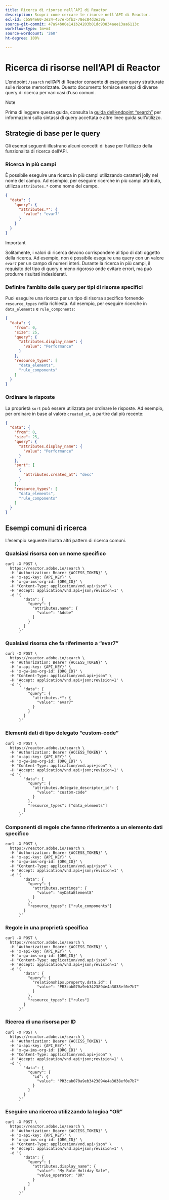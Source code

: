 ```yaml
---
title: Ricerca di risorse nell’API di Reactor
description: Scopri come cercare le risorse nell’API di Reactor.
exl-id: cb594e60-3e24-457e-bfb3-78ec84d3e39a
source-git-commit: 47a94b00e141b24203b01dc93834aee13aa6113c
workflow-type: tm+mt
source-wordcount: '260'
ht-degree: 100%

---
```


# Ricerca di risorse nell’API di Reactor

L’endpoint `/search` nell’API di Reactor consente di eseguire query strutturate sulle risorse memorizzate. Questo documento fornisce esempi di diverse query di ricerca per vari casi d’uso comuni.

>[!NOTE]
>
>Prima di leggere questa guida, consulta la [guida dell’endpoint “search”](../endpoints/search.md) per informazioni sulla sintassi di query accettata e altre linee guida sull’utilizzo.

## Strategie di base per le query

Gli esempi seguenti illustrano alcuni concetti di base per l’utilizzo della funzionalità di ricerca dell’API.

### Ricerca in più campi

È possibile eseguire una ricerca in più campi utilizzando caratteri jolly nel nome del campo. Ad esempio, per eseguire ricerche in più campi attributo, utilizza `attributes.*` come nome del campo.

```json
{
  "data": {
    "query": {
      "attributes.*": {
        "value": "evar7"
      }
    }
  }
}
```

>[!IMPORTANT]
>
>Solitamente, i valori di ricerca devono corrispondere al tipo di dati oggetto della ricerca. Ad esempio, non è possibile eseguire una query con un valore `evar7` per un campo di numeri interi. Durante la ricerca in più campi, il requisito del tipo di query è meno rigoroso onde evitare errori, ma può produrre risultati indesiderati.

### Definire l’ambito delle query per tipi di risorse specifici

Puoi eseguire una ricerca per un tipo di risorsa specifico fornendo `resource_types` nella richiesta. Ad esempio, per eseguire ricerche in `data_elements` e `rule_components`:

```json
{
  "data": {
    "from": 0,
    "size": 25,
    "query": {
      "attributes.display_name": {
        "value": "Performance"
      }
    },
    "resource_types": [
      "data_elements",
      "rule_components"
    ]
  }
}
```

### Ordinare le risposte

La proprietà `sort` può essere utilizzata per ordinare le risposte. Ad esempio, per ordinare in base al valore `created_at`, a partire dal più recente:

```json
{
  "data": {
    "from": 0,
    "size": 25,
    "query": {
      "attributes.display_name": {
        "value": "Performance"
      }
    },
    "sort": [
      {
        "attributes.created_at": "desc"
      }
    ],
    "resource_types": [
      "data_elements",
      "rule_components"
    ]
  }
}
```

## Esempi comuni di ricerca

L’esempio seguente illustra altri pattern di ricerca comuni.

### Qualsiasi risorsa con un nome specifico

```shell
curl -X POST \
  https://reactor.adobe.io/search \
  -H 'Authorization: Bearer {ACCESS_TOKEN}' \
  -H 'x-api-key: {API_KEY}' \
  -H 'x-gw-ims-org-id: {ORG_ID}' \
  -H "Content-Type: application/vnd.api+json" \
  -H 'Accept: application/vnd.api+json;revision=1' \
  -d '{
        "data": {
          "query": {
            "attributes.name": {
              "value": "Adobe"
            }
          }
        }
      }'
```

### Qualsiasi risorsa che fa riferimento a “evar7”

```shell
curl -X POST \
  https://reactor.adobe.io/search \
  -H 'Authorization: Bearer {ACCESS_TOKEN}' \
  -H 'x-api-key: {API_KEY}' \
  -H 'x-gw-ims-org-id: {ORG_ID}' \
  -H "Content-Type: application/vnd.api+json" \
  -H 'Accept: application/vnd.api+json;revision=1' \
  -d '{
        "data": {
          "query": {
            "attributes.*": {
              "value": "evar7"
            }
          }
        }
      }'
```

### Elementi dati di tipo delegato “custom-code”

```shell
curl -X POST \
  https://reactor.adobe.io/search \
  -H 'Authorization: Bearer {ACCESS_TOKEN}' \
  -H 'x-api-key: {API_KEY}' \
  -H 'x-gw-ims-org-id: {ORG_ID}' \
  -H "Content-Type: application/vnd.api+json" \
  -H 'Accept: application/vnd.api+json;revision=1' \
  -d '{
        "data": {
          "query": {
            "attributes.delegate_descriptor_id": {
              "value": "custom-code"
            }
          },
          "resource_types": ["data_elements"]
        }
      }'
```

### Componenti di regole che fanno riferimento a un elemento dati specifico

```shell
curl -X POST \
  https://reactor.adobe.io/search \
  -H 'Authorization: Bearer {ACCESS_TOKEN}' \
  -H 'x-api-key: {API_KEY}' \
  -H 'x-gw-ims-org-id: {ORG_ID}' \
  -H "Content-Type: application/vnd.api+json" \
  -H 'Accept: application/vnd.api+json;revision=1' \
  -d '{
        "data": {
          "query": {
            "attributes.settings": {
              "value": "myDataElement8"
            }
          },
          "resource_types": ["rule_components"]
        }
      }'
```

### Regole in una proprietà specifica

```shell
curl -X POST \
  https://reactor.adobe.io/search \
  -H 'Authorization: Bearer {ACCESS_TOKEN}' \
  -H 'x-api-key: {API_KEY}' \
  -H 'x-gw-ims-org-id: {ORG_ID}' \
  -H "Content-Type: application/vnd.api+json" \
  -H 'Accept: application/vnd.api+json;revision=1' \
  -d '{
        "data": {
          "query": {
            "relationships.property.data.id": {
              "value": "PR3cab070a9eb3423894e4a3038ef0e7b7"
            }
          },
          "resource_types": ["rules"]
        }
      }'
```

### Ricerca di una risorsa per ID

```shell
curl -X POST \
  https://reactor.adobe.io/search \
  -H 'Authorization: Bearer {ACCESS_TOKEN}' \
  -H 'x-api-key: {API_KEY}' \
  -H 'x-gw-ims-org-id: {ORG_ID}' \
  -H "Content-Type: application/vnd.api+json" \
  -H 'Accept: application/vnd.api+json;revision=1' \
  -d '{
        "data": {
          "query": {
            "id": {
              "value": "PR3cab070a9eb3423894e4a3038ef0e7b7"
            }
          }
        }
      }'
```

### Eseguire una ricerca utilizzando la logica “OR”

```shell
curl -X POST \
  https://reactor.adobe.io/search \
  -H 'Authorization: Bearer {ACCESS_TOKEN}' \
  -H 'x-api-key: {API_KEY}' \
  -H 'x-gw-ims-org-id: {ORG_ID}' \
  -H "Content-Type: application/vnd.api+json" \
  -H 'Accept: application/vnd.api+json;revision=1' \
  -d '{
        "data": {
          "query": {
            "attributes.display_name": {
              "value": "My Rule Holiday Sale",
              "value_operator: "OR"
            }
          }
        }
      }'
```
